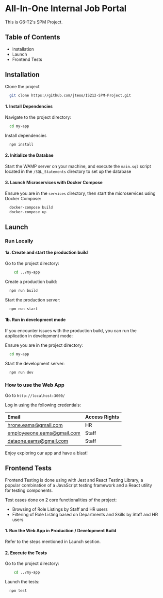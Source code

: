 # All-In-One Internal Job Portal

This is G6-T2's SPM Project.

## Table of Contents
- Installation
- Launch
- Frontend Tests


## Installation 

Clone the project 

```bash
  git clone https://github.com/jteoo/IS212-SPM-Project.git
```

#### 1. Install Dependencies

Navigate to the project directory:

```bash
  cd my-app
```

Install dependencies

```bash
  npm install
```

#### 2. Initialize the Databae

Start the WAMP server on your machine, and execute the `main.sql` script located in the `/SQL_Statements` directory to set up the database

#### 3. Launch Microservices with Docker Compose

Ensure you are in the `services` directory, then start the microservices using Docker Compose:

```bash
  docker-compose build
  docker-compose up
```

## Launch

### Run Locally

#### 1a. Create and start the production build

Go to the project directory:

```bash
    cd ../my-app
```

Create a production build:
```bash
  npm run build
```

Start the production server:

```bash
  npm run start
```

#### 1b. Run in development mode

If you encounter issues with the production build, you can run the application in development mode:

Ensure you are in the project directory:

```bash
  cd my-app
```

Start the development server:

```bash
  npm run dev
```


### How to use the Web App


Go to `http://localhost:3000/`

Log in using the following credentials:

| Email | Access Rights     
| :-------- | :------- |
| hrone.eams@gmail.com | HR |
| employeeone.eams@gmail.com | Staff |
| dataone.eams@gmail.com | Staff |

Enjoy exploring our app and have a blast!

## Frontend Tests

Frontend Testing is done using with Jest and React Testing Library, a popular combination of a JavaScript testing framework and a React utility for testing components.

Test cases done on 2 core functionalities of the project:
- Browsing of Role Listings by Staff and HR users
- Filtering of Role Listing based on Departments and Skills by Staff and HR users

#### 1. Run the Web App in Production / Development Build

Refer to the steps mentioned in Launch section.

#### 2. Execute the Tests

Go to the project directory:

```bash
    cd ../my-app
```

Launch the tests:

```bash
  npm test
```


